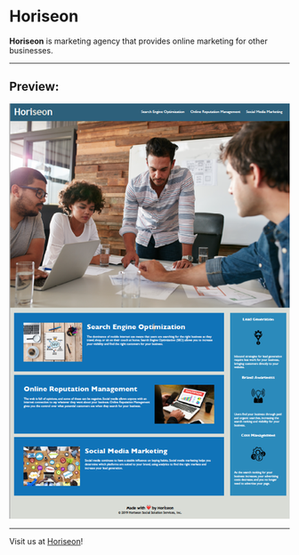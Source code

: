 # Horiseon

**Horiseon** is marketing agency that provides online marketing for other businesses.

---
## Preview:
![Preview](./Assets/images/demo.png)

---

Visit us at [Horiseon](https://spatel134.github.io/horiseon-site/)!